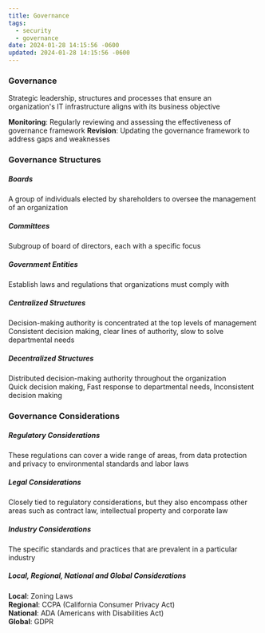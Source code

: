 ```yaml
---
title: Governance
tags:
  - security
  - governance
date: 2024-01-28 14:15:56 -0600
updated: 2024-01-28 14:15:56 -0600
---
```


### Governance
Strategic leadership, structures and processes that ensure an organization's IT infrastructure aligns with its business objective

**Monitoring**: Regularly reviewing and assessing the effectiveness of governance framework
**Revision**: Updating the governance framework to address gaps and weaknesses

### Governance Structures

##### Boards
A group of individuals elected by shareholders to oversee the management of an organization

##### Committees
Subgroup of board of directors, each with a specific focus

##### Government Entities
Establish laws and regulations that organizations must comply with

##### Centralized Structures
Decision-making authority is concentrated at the top levels of management  
Consistent decision making, clear lines of authority, slow to solve departmental needs

##### Decentralized Structures
Distributed decision-making authority throughout the organization  
Quick decision making, Fast response to departmental needs, Inconsistent decision making

### Governance Considerations

##### Regulatory Considerations
These regulations can cover a wide range of areas, from data protection and privacy to environmental standards and labor laws

##### Legal Considerations
Closely tied to regulatory considerations, but they also encompass other areas such as contract law, intellectual property and corporate law

##### Industry Considerations
The specific standards and practices that are prevalent in a particular industry

##### Local, Regional, National and Global Considerations
**Local**: Zoning Laws  
**Regional**: CCPA (California Consumer Privacy Act)  
**National**: ADA (Americans with Disabilities Act)  
**Global**: GDPR
